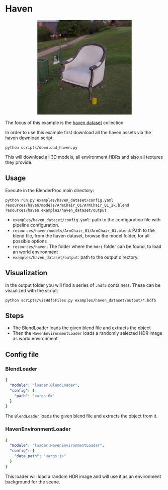 # Haven 
<p align="center">
<img src="rendered_example.jpg" alt="normals and color rendering of example table" width=300>
</p>

The focus of this example is the [haven dataset](https://3dmodelhaven.com/) collection.

In order to use this example first download all the haven assets via the haven download script:

```shell
python scripts/download_haven.py
```

This will download all 3D models, all environment HDRs and also all textures they provide.

## Usage

Execute in the BlenderProc main directory:

```
python run.py examples/haven_dataset/config.yaml resources/haven/models/ArmChair_01/ArmChair_01_2k.blend resources/haven examples/haven_dataset/output
``` 

* `examples/haven_dataset/config.yaml`: path to the configuration file with pipeline configuration.
* `resources/haven/models/ArmChair_01/ArmChair_01.blend`:  Path to the blend file, from the haven dataset, browse the model folder, for all possible options
* `resources/haven`: The folder where the `hdri` folder can be found, to load an world environment
* `examples/haven_dataset/output`: path to the output directory.

## Visualization

In the output folder you will find a series of `.hdf5` containers. These can be visualized with the script:

```
python scripts/visHdf5Files.py examples/haven_dataset/output/*.hdf5
``` 

## Steps

* The BlendLoader loads the given blend file and extracts the object
* Then the `HavenEnvironmentLoader` loads a randomly selected HDR image as world environment
 
## Config file

### BlendLoader 

```yaml
{
  "module": "loader.BlendLoader",
  "config": {
    "path": "<args:0>"
  }
}
```

The `BlendLoader` loads the given blend file and extracts the object from it.

### HavenEnvironmentLoader 

```yaml
{
  "module": "loader.HavenEnvironmentLoader",
  "config": {
    "data_path": "<args:1>"
  }
}
```

This loader will load a random HDR image and will use it as an environment background for the scene.
